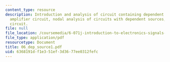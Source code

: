 ```yaml
---
content_type: resource
description: Introduction and analysis of circuit containing dependent sources, current
  amplifier circuit, nodal analysis of circuits with dependent sources, and amplifier
  circuit.
file: null
file_location: /coursemedia/6-071j-introduction-to-electronics-signals-and-measurement-spring-2006/6368191df1e351ef3d3677ee0312fefc_06_dep_source1.pdf
file_type: application/pdf
resourcetype: Document
title: 06_dep_source1.pdf
uid: 6368191d-f1e3-51ef-3d36-77ee0312fefc
---
```

